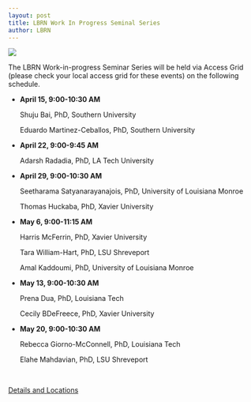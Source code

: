 ```yaml
---
layout: post
title: LBRN Work In Progress Seminal Series
author: LBRN
---
```


<a href="{{ site.baseurl }}events/work-in-progress"><img src="/files/images/wipflyer2014-spr.png"></a>


The LBRN Work-in-progress Seminar Series will be held via Access Grid (please check your local access grid for these events) on the following schedule.

- **April 15, 9:00-10:30 AM**

  Shuju Bai, PhD, Southern University

	Eduardo Martinez-Ceballos, PhD, Southern University 

- **April 22, 9:00-9:45 AM**

  Adarsh Radadia, PhD, LA Tech University

- **April 29, 9:00-10:30 AM**

  Seetharama Satyanarayanajois, PhD, University of Louisiana Monroe
	
	Thomas Huckaba, PhD, Xavier University

- **May 6, 9:00-11:15 AM**

  Harris McFerrin, PhD, Xavier University
	
	Tara William-Hart, PhD, LSU Shreveport
	
	Amal Kaddoumi, PhD, University of Louisiana Monroe

- **May 13, 9:00-10:30 AM**

  Prena Dua, PhD, Louisiana Tech
	
	Cecily BDeFreece, PhD, Xavier University
	
- **May 20, 9:00-10:30 AM**

  Rebecca Giorno-McConnell, PhD, Louisiana Tech
	
	Elahe Mahdavian, PhD, LSU Shreveport
	

<br>

<a href="/events/work-in-progress" class="btn btn-info" style="margin-bottom: 30px">Details and Locations</a>